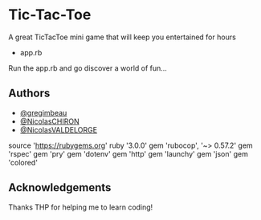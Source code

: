 
# Tic-Tac-Toe

A great TicTacToe mini game that will keep you entertained for hours
- app.rb 

Run the app.rb and go discover a world of fun...

## Authors

- [@gregimbeau](https://github.com/gregimbeau/)
- [@NicolasCHIRON](https://github.com/NicolasCHIRON/)
- [@NicolasVALDELORGE](...)

source 'https://rubygems.org'
ruby '3.0.0'
gem 'rubocop', '~> 0.57.2'
gem 'rspec'
gem 'pry'
gem 'dotenv'
gem 'http'
gem 'launchy'
gem 'json'
gem 'colored'

## Acknowledgements

Thanks THP for helping me to learn coding!
